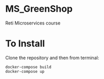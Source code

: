 # MS_GreenShop
Reti Microservices course

# To Install

Clone the repository and then from terminal: 

````
docker-compose build
docker-compose up 
````
